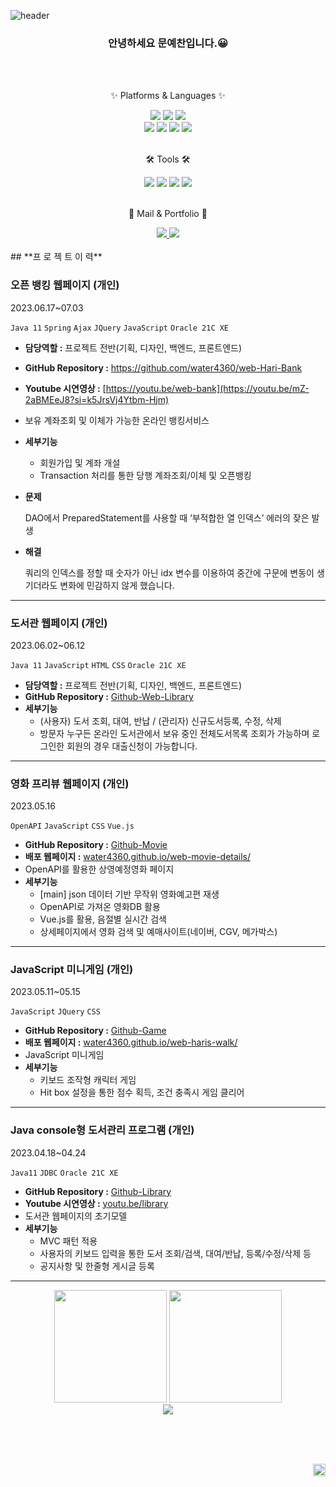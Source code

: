 ![header](https://capsule-render.vercel.app/api?type=waving&color=timeGradient&text=Welcome%20to%20YECHAN's%20GitHub%20👋&animation=twinkling&fontSize=35&fontAlignY=40&height=200)


<!-- Introduce -->
<h3 align=center>
	안녕하세요 문예찬입니다.😀
</h3>
<br><br>


<!-- Platforms & Languages -->
<div align=center>
  <p>✨ Platforms & Languages ✨</p>
	<img src="https://img.shields.io/badge/Java-007396?style=flat&logo=Conda-Forge&logoColor=white" />
  	<img src="https://img.shields.io/badge/Oracle%20SQL-F80000?style=flat&logo=Oracle&logoColor=white" />
  	<img src="https://img.shields.io/badge/Linux-FCC624?style=flat&logo=Linux&logoColor=white" />
  <br>
	<img src="https://img.shields.io/badge/HTML5-E34F26?style=flat&logo=HTML5&logoColor=white" />
	<img src="https://img.shields.io/badge/CSS3-1572B6?style=flat&logo=CSS3&logoColor=white" />
	<img src="https://img.shields.io/badge/JavaScript-F7DF1E?style=flat&logo=JavaScript&logoColor=white" />
	<img src="https://img.shields.io/badge/jQuery-0769AD?style=flat&logo=jQuery&logoColor=white" />
	<br>
</div>
<br>


<!-- Tools -->
<div align=center>
  <p>🛠 Tools 🛠</p>
	<img src="https://img.shields.io/badge/Eclipse%20IDE-2C2255?style=flat&logo=EclipseIDE&logoColor=white" />
	<img src="https://img.shields.io/badge/Visual%20Studio%20Code-007ACC?style=flat&logo=VisualStudioCode&logoColor=white" />
	<img src="https://img.shields.io/badge/AWS-232F3E?style=flat&logo=AmazonAWS&logoColor=white" />
	<img src="https://img.shields.io/badge/GitHub-181717?style=flat&logo=GitHub&logoColor=white" />
</div>
<br>


<!-- Mail & Portfolio -->
<div align=center>
  <p>🎨 Mail & Portfolio 🎨</p>
	<a href="mailto:bgh2584@gmail.com">
		<img src="https://img.shields.io/badge/Mail-30B980?style=flat&logo=Gmail&logoColor=white" />
	</a>
	<a href="https://powerful-tilapia-138.notion.site/fc1a2a1e125742cda202f02b2d914059">
		<img src="https://img.shields.io/badge/Notion-000000?style=flat&logo=Notion&logoColor=white" />
	</a>
</div>
<br>
## **프 로 젝 트 이 력**

### **오픈 뱅킹 웹페이지 (개인)**
2023.06.17~07.03

`Java 11` `Spring` `Ajax` `JQuery` `JavaScript` `Oracle 21C XE`   

- **담당역할 :** 프로젝트 전반(기획, 디자인, 백엔드, 프론트엔드)
- **GitHub Repository :** https://github.com/water4360/web-Hari-Bank
- **Youtube 시연영상 :** [https://youtu.be/web-bank](https://youtu.be/mZ-2aBMEeJ8?si=k5JrsVj4Ytbm-Hjm)
- 보유 계좌조회 및 이체가 가능한 온라인 뱅킹서비스
- **세부기능**
    - 회원가입 및 계좌 개설
    - Transaction 처리를 통한 당행 계좌조회/이체 및 오픈뱅킹
    
- **문제**
    
    DAO에서 PreparedStatement를 사용할 때 ‘부적합한 열 인덱스’ 에러의 잦은 발생
    
- **해결**
    
    쿼리의 인덱스를 정할 때 숫자가 아닌 idx 변수를 이용하여 중간에 구문에 변동이 생기더라도 변화에 민감하지 않게 했습니다.
  
<hr>


### **도서관 웹페이지 (개인)**
2023.06.02~06.12

`Java 11` `JavaScript` `HTML` `CSS` `Oracle 21C XE`

- **담당역할 :** 프로젝트 전반(기획, 디자인, 백엔드, 프론트엔드)
- **GitHub Repository :** [Github-Web-Library](https://github.com/water4360/Soob-Lib)
- **세부기능**
    - (사용자) 도서 조회, 대여, 반납 / (관리자) 신규도서등록, 수정, 삭제
    - 방문자 누구든 온라인 도서관에서 보유 중인 전체도서목록 조회가 가능하며 로그인한 회원의 경우 대출신청이 가능합니다.
<hr>

### **영화 프리뷰 웹페이지 (개인)**
2023.05.16

`OpenAPI` `JavaScript` `CSS` `Vue.js`

- **GitHub Repository :** [Github-Movie](https://github.com/water4360/web-movie-details)
- **배포 웹페이지 :** [water4360.github.io/web-movie-details/](https://water4360.github.io/web-movie-details/)
- OpenAPI를 활용한 상영예정영화 페이지
- **세부기능**
    - [main] json 데이터 기반 무작위 영화예고편 재생
    - OpenAPI로 가져온 영화DB 활용
    - Vue.js를 활용, 음절별 실시간 검색
    - 상세페이지에서 영화 검색 및 예매사이트(네이버, CGV, 메가박스)

<hr>

### **JavaScript 미니게임 (개인)**
2023.05.11~05.15

`JavaScript` `JQuery` `CSS`

- **GitHub Repository :** [Github-Game](https://github.com/water4360/web-haris-walk.git)
- **배포 웹페이지 :** [water4360.github.io/web-haris-walk/](https://water4360.github.io/web-haris-walk/)
- JavaScript 미니게임
- **세부기능**
    - 키보드 조작형 캐릭터 게임
    - Hit box 설정을 통한 점수 획득, 조건 충족시 게임 클리어
 
<hr>

### **Java console형 도서관리 프로그램 (개인)**
2023.04.18~04.24

`Java11` `JDBC` `Oracle 21C XE`

- **GitHub Repository :** [Github-Library](https://github.com/water4360/Library.git)
- **Youtube 시연영상 :** [youtu.be/library](https://youtu.be/JXnixPSEYhg?si=IB3QTVfux8zK9eAU)
- 도서관 웹페이지의 초기모델
- **세부기능**
    - MVC 패턴 적용
    - 사용자의 키보드 입력을 통한 도서 조회/검색, 대여/반납, 등록/수정/삭제 등
    - 공지사항 및 한줄형 게시글 등록

<hr>

<!-- Stats / Backjoon / Most use -->
<p align=center>
  <img height="180em" src="https://github-readme-stats.vercel.app/api?username=moonyechan97&show_icons=true&include_all_commits=true">
  <img height="180em" src="https://github-readme-stats.vercel.app/api/top-langs/?username=moonyechan97&hide_progress=true">
	<br>
  <a href="https://solved.ac/myc97"><img src="http://mazassumnida.wtf/api/v2/generate_badge?boj=myc97&theme=dark"/></a>
</p>
<br><br><br>


<!-- Hits -->
<p align=right>
  <img height="20em" src="https://hits.seeyoufarm.com/api/count/incr/badge.svg?url=https%3A%2F%2Fgithub.com%2Fbaennigans&count_bg=%233D81C8&title_bg=%23555555&icon=instacart.svg&icon_color=%23FFFFFF&title=hits&edge_flat=false">
</p>



<!--
**baennigans/baennigans** is a ✨ _special_ ✨ repository because its `README.md` (this file) appears on your GitHub profile.
Here are some ideas to get you started:

- 🔭 I’m currently working on ...
- 🌱 I’m currently learning ...
- 👯 I’m looking to collaborate on ...
- 🤔 I’m looking for help with ...
- 💬 Ask me about ...
- 📫 How to reach me: ...
- 😄 Pronouns: ...
- ⚡ Fun fact: ...
-->
